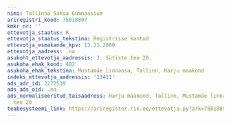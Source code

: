 ```yaml
---
nimi: Tallinna Saksa Gümnaasium
ariregistri_kood: 75018897
kmkr_nr: ''
ettevotja_staatus: R
ettevotja_staatus_tekstina: Registrisse kantud
ettevotja_esmakande_kpv: 13.11.2000
ettevotja_aadress: .na
asukoht_ettevotja_aadressis: J. Sütiste tee 20
asukoha_ehak_kood: 482
asukoha_ehak_tekstina: Mustamäe linnaosa, Tallinn, Harju maakond
indeks_ettevotja_aadressis: '13411'
ads_adr_id: 2272539
ads_ads_oid: .na
ads_normaliseeritud_taisaadress: Harju maakond, Tallinn, Mustamäe linnaosa, J. Sütiste
  tee 20
teabesysteemi_link: https://ariregister.rik.ee/ettevotja.py?ark=75018897&ref=rekvisiidid
---
```

